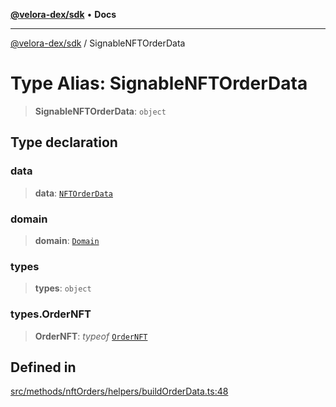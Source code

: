 [**@velora-dex/sdk**](../README.md) • **Docs**

***

[@velora-dex/sdk](../globals.md) / SignableNFTOrderData

# Type Alias: SignableNFTOrderData

> **SignableNFTOrderData**: `object`

## Type declaration

### data

> **data**: [`NFTOrderData`](NFTOrderData.md)

### domain

> **domain**: [`Domain`](../-internal-/type-aliases/Domain.md)

### types

> **types**: `object`

### types.OrderNFT

> **OrderNFT**: *typeof* [`OrderNFT`](../-internal-/variables/OrderNFT.md)

## Defined in

[src/methods/nftOrders/helpers/buildOrderData.ts:48](https://github.com/VeloraDEX/paraswap-sdk/blob/feat/velora/src/methods/nftOrders/helpers/buildOrderData.ts#L48)
